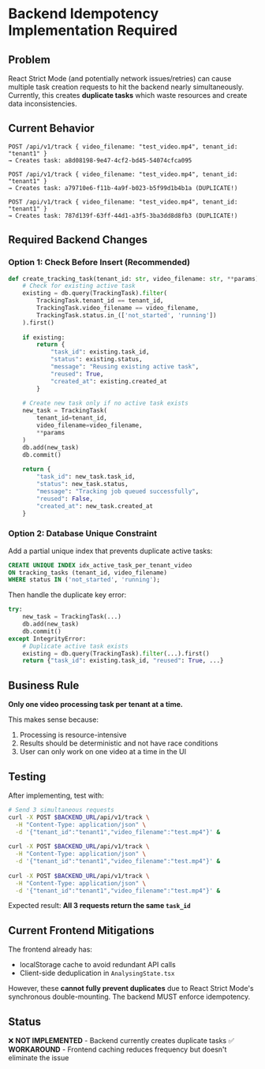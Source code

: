 # Backend Idempotency Implementation Required

## Problem
React Strict Mode (and potentially network issues/retries) can cause multiple task creation requests to hit the backend nearly simultaneously. Currently, this creates **duplicate tasks** which waste resources and create data inconsistencies.

## Current Behavior
```
POST /api/v1/track { video_filename: "test_video.mp4", tenant_id: "tenant1" }
→ Creates task: a8d08198-9e47-4cf2-bd45-54074cfca095

POST /api/v1/track { video_filename: "test_video.mp4", tenant_id: "tenant1" }  
→ Creates task: a79710e6-f11b-4a9f-b023-b5f99d1b4b1a (DUPLICATE!)

POST /api/v1/track { video_filename: "test_video.mp4", tenant_id: "tenant1" }
→ Creates task: 787d139f-63ff-44d1-a3f5-3ba3dd8d8fb3 (DUPLICATE!)
```

## Required Backend Changes

### Option 1: Check Before Insert (Recommended)
```python
def create_tracking_task(tenant_id: str, video_filename: str, **params):
    # Check for existing active task
    existing = db.query(TrackingTask).filter(
        TrackingTask.tenant_id == tenant_id,
        TrackingTask.video_filename == video_filename,
        TrackingTask.status.in_(['not_started', 'running'])
    ).first()
    
    if existing:
        return {
            "task_id": existing.task_id,
            "status": existing.status,
            "message": "Reusing existing active task",
            "reused": True,
            "created_at": existing.created_at
        }
    
    # Create new task only if no active task exists
    new_task = TrackingTask(
        tenant_id=tenant_id,
        video_filename=video_filename,
        **params
    )
    db.add(new_task)
    db.commit()
    
    return {
        "task_id": new_task.task_id,
        "status": new_task.status,
        "message": "Tracking job queued successfully",
        "reused": False,
        "created_at": new_task.created_at
    }
```

### Option 2: Database Unique Constraint
Add a partial unique index that prevents duplicate active tasks:

```sql
CREATE UNIQUE INDEX idx_active_task_per_tenant_video 
ON tracking_tasks (tenant_id, video_filename)
WHERE status IN ('not_started', 'running');
```

Then handle the duplicate key error:
```python
try:
    new_task = TrackingTask(...)
    db.add(new_task)
    db.commit()
except IntegrityError:
    # Duplicate active task exists
    existing = db.query(TrackingTask).filter(...).first()
    return {"task_id": existing.task_id, "reused": True, ...}
```

## Business Rule
**Only one video processing task per tenant at a time.**

This makes sense because:
1. Processing is resource-intensive
2. Results should be deterministic and not have race conditions
3. User can only work on one video at a time in the UI

## Testing
After implementing, test with:
```bash
# Send 3 simultaneous requests
curl -X POST $BACKEND_URL/api/v1/track \
  -H "Content-Type: application/json" \
  -d '{"tenant_id":"tenant1","video_filename":"test.mp4"}' &
  
curl -X POST $BACKEND_URL/api/v1/track \
  -H "Content-Type: application/json" \
  -d '{"tenant_id":"tenant1","video_filename":"test.mp4"}' &
  
curl -X POST $BACKEND_URL/api/v1/track \
  -H "Content-Type: application/json" \
  -d '{"tenant_id":"tenant1","video_filename":"test.mp4"}' &
```

Expected result: **All 3 requests return the same `task_id`**

## Current Frontend Mitigations
The frontend already has:
- localStorage cache to avoid redundant API calls
- Client-side deduplication in `AnalysingState.tsx`

However, these **cannot fully prevent duplicates** due to React Strict Mode's synchronous double-mounting. The backend MUST enforce idempotency.

## Status
❌ **NOT IMPLEMENTED** - Backend currently creates duplicate tasks
✅ **WORKAROUND** - Frontend caching reduces frequency but doesn't eliminate the issue
